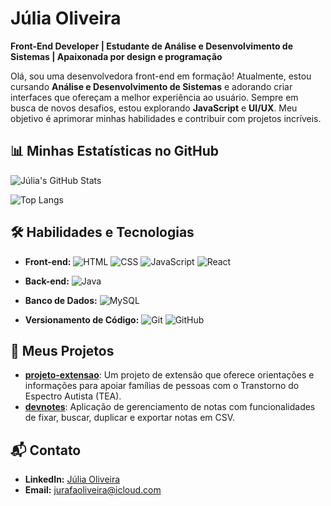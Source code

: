 # Júlia Oliveira
**Front-End Developer | Estudante de Análise e Desenvolvimento de Sistemas | Apaixonada por design e programação**

Olá, sou uma desenvolvedora front-end em formação! Atualmente, estou cursando **Análise e Desenvolvimento de Sistemas** e adorando criar interfaces que ofereçam a melhor experiência ao usuário. Sempre em busca de novos desafios, estou explorando **JavaScript** e **UI/UX**. Meu objetivo é aprimorar minhas habilidades e contribuir com projetos incríveis.

## 📊 Minhas Estatísticas no GitHub

![Júlia's GitHub Stats](https://github-readme-stats.vercel.app/api?username=jukiaoliveira&show_icons=true&theme=radical&cache_seconds=0)

![Top Langs](https://github-readme-stats.vercel.app/api/top-langs/?username=jukiaoliveira&layout=compact&theme=radical)


## 🛠 Habilidades e Tecnologias
- **Front-end:** ![HTML](https://img.shields.io/badge/HTML5-E34F26?style=flat-square&logo=html5&logoColor=white) ![CSS](https://img.shields.io/badge/CSS3-1572B6?style=flat-square&logo=css3&logoColor=white) ![JavaScript](https://img.shields.io/badge/JavaScript-F7DF1E?style=flat-square&logo=javascript&logoColor=black) ![React](https://img.shields.io/badge/React-20232A?style=flat-square&logo=react&logoColor=61DAFB)

- **Back-end:** ![Java](https://img.shields.io/badge/Java-%23ED8B00.svg?style=flat-square&logo=openjdk&logoColor=white)
- **Banco de Dados:** ![MySQL](https://img.shields.io/badge/MySQL-005C84?style=flat-square&logo=mysql&logoColor=white)
- **Versionamento de Código:** ![Git](https://img.shields.io/badge/Git-%23F05032?style=flat-square&logo=git&logoColor=white) ![GitHub](https://img.shields.io/badge/GitHub-100000?style=flat-square&logo=github&logoColor=white)

## 📂 Meus Projetos
- [**projeto-extensao**](https://github.com/jukiaoliveira/projeto-extensao.git): Um projeto de extensão que oferece orientações e informações para apoiar famílias de pessoas com o Transtorno do Espectro Autista (TEA).
- [**devnotes**](https://github.com/jukiaoliveira/devnotes.git): Aplicação de gerenciamento de notas com funcionalidades de fixar, buscar, duplicar e exportar notas em CSV.

## 📬 Contato
- **LinkedIn:** [Júlia Oliveira](https://www.linkedin.com/in/jurafaoliveira/)
- **Email:** jurafaoliveira@icloud.com
